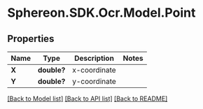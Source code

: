 # Sphereon.SDK.Ocr.Model.Point
## Properties

Name | Type | Description | Notes
------------ | ------------- | ------------- | -------------
**X** | **double?** | x-coordinate | 
**Y** | **double?** | y-coordinate | 

[[Back to Model list]](../README.md#documentation-for-models) [[Back to API list]](../README.md#documentation-for-api-endpoints) [[Back to README]](../README.md)

